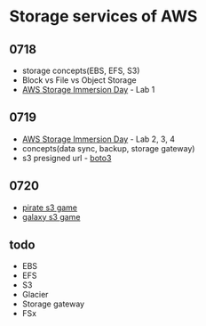 # Storage services of AWS

## 0718

- storage concepts(EBS, EFS, S3)
- Block vs File vs Object Storage
- [AWS Storage Immersion Day](https://catalog.us-east-1.prod.workshops.aws/workshops/74237958-77c8-4e7f-a02f-ae201a04d759/en-US) - Lab 1

## 0719

- [AWS Storage Immersion Day](https://catalog.us-east-1.prod.workshops.aws/workshops/74237958-77c8-4e7f-a02f-ae201a04d759/en-US) - Lab 2, 3, 4
- concepts(data sync, backup, storage gateway)
- s3 presigned url - [boto3](server/main.py)

## 0720

- [pirate s3 game](http://s3game-level1.s3-website.us-east-2.amazonaws.com/level1.html)
- [galaxy s3 game](http://s3game-galaxy-level1.s3-website.us-east-2.amazonaws.com/)

## todo

- EBS
- EFS
- S3
- Glacier
- Storage gateway
- FSx
